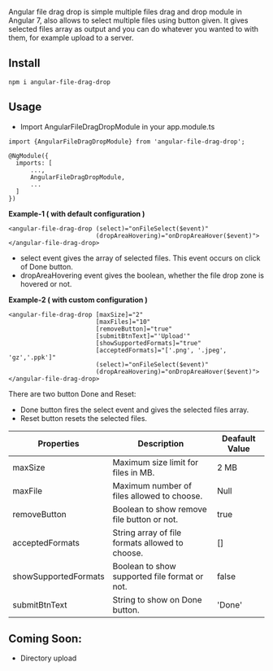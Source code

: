 Angular file drag drop is simple multiple files drag and drop module in Angular 7, also allows to select multiple files using button given. It gives selected files array as output and you can do whatever you wanted to with them, for example upload to a server.

## Install 

```
npm i angular-file-drag-drop
```

## Usage

- Import AngularFileDragDropModule in your app.module.ts
```
import {AngularFileDragDropModule} from 'angular-file-drag-drop';
```
```
@NgModule({
  imports: [
      ...,
      AngularFileDragDropModule,
      ...
  ]
})
```
**Example-1 ( with default configuration )**
```
<angular-file-drag-drop (select)="onFileSelect($event)"
                        (dropAreaHovering)="onDropAreaHover($event)">
</angular-file-drag-drop>
```
- select event gives the array of selected files. This event occurs on click of Done button.
- dropAreaHovering event gives the boolean, whether the file drop zone is hovered or not.

**Example-2 ( with custom configuration )**

```
<angular-file-drag-drop [maxSize]="2"
                        [maxFiles]="10"
                        [removeButton]="true"
                        [submitBtnText]="'Upload'"
                        [showSupportedFormats]="true"
                        [acceptedFormats]="['.png', '.jpeg', 'gz','.ppk']"
                        (select)="onFileSelect($event)"
                        (dropAreaHovering)="onDropAreaHover($event)">
</angular-file-drag-drop>
```
There are two button Done and Reset:
- Done button fires the select event and gives the selected files array.
- Reset button resets the selected files.

Properties|Description|Deafault Value
---|---|---
maxSize| Maximum size limit for files in MB.|2 MB
maxFile| Maximum number of files allowed to choose.| Null
removeButton| Boolean to show remove file button or not.| true
acceptedFormats| String array of file formats allowed to choose.| []
showSupportedFormats| Boolean to show supported file format or not. | false
submitBtnText| String to show on Done button.| 'Done'

## Coming Soon:
- Directory upload
